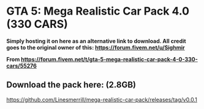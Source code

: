 # GTA 5: Mega Realistic Car Pack 4.0 (330 CARS)

**Simply hosting it on here as an alternative link to download. All credit goes to the original owner of this: https://forum.fivem.net/u/Sighmir**

**From https://forum.fivem.net/t/gta-5-mega-realistic-car-pack-4-0-330-cars/55276**

## Download the pack here: (2.8GB)

https://github.com/Linesmerrill/mega-realistic-car-pack/releases/tag/v0.0.1
